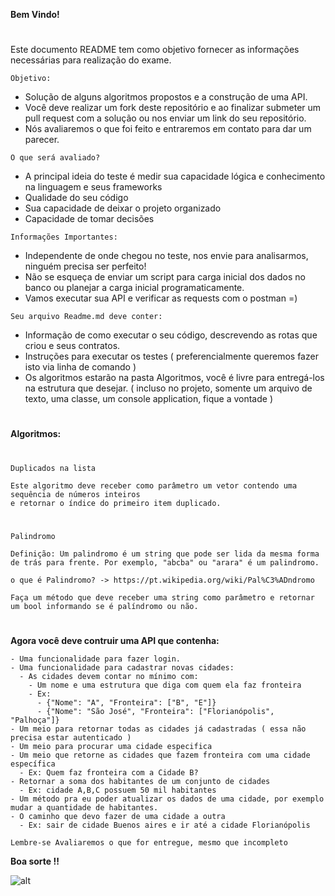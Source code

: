 **Bem Vindo!**
# 
Este documento README tem como objetivo fornecer as informações necessárias para realização do exame.
 
 
` Objetivo: `
 
- Solução de alguns algoritmos propostos e a construção de uma API.
- Você deve realizar um fork deste repositório e ao finalizar submeter um pull request com a solução ou nos enviar um link do seu repositório.
- Nós avaliaremos o que foi feito e entraremos em contato para dar um parecer.
 
 
`O que será avaliado?`
  
  - A principal ideia do teste é medir sua capacidade lógica e conhecimento na linguagem e seus frameworks
  - Qualidade do seu código
  - Sua capacidade de deixar o projeto organizado
  - Capacidade de tomar decisões
 
`Informações Importantes: `
 
- Independente de onde chegou no teste, nos envie para analisarmos, ninguém precisa ser perfeito!
- Não se esqueça de enviar um script para carga inicial dos dados no banco ou planejar a carga inicial programaticamente.
- Vamos executar sua API e verificar as requests com o postman =)
 
`Seu arquivo Readme.md deve conter: `
 
- Informação de como executar o seu código, descrevendo as rotas que criou e seus contratos.
- Instruções para executar os testes ( preferencialmente queremos fazer isto via linha de comando )
- Os algoritmos estarão na pasta Algoritmos, você é livre para entregá-los na estrutura que desejar. ( incluso no projeto, somente um arquivo de texto, uma classe, um console application, fique a vontade )
 
#
**Algoritmos:**
#
`Duplicados na lista`
 
```
Este algoritmo deve receber como parâmetro um vetor contendo uma sequência de números inteiros
e retornar o índice do primeiro item duplicado.

```
#
`Palindromo`
 
```
Definição: Um palindromo é um string que pode ser lida da mesma forma de trás para frente. Por exemplo, "abcba" ou "arara" é um palindromo.

o que é Palindromo? -> https://pt.wikipedia.org/wiki/Pal%C3%ADndromo
 
Faça um método que deve receber uma string como parâmetro e retornar um bool informando se é palíndromo ou não.
```
 
#
**Agora você deve contruir uma API que contenha:**
```
- Uma funcionalidade para fazer login.
- Uma funcionalidade para cadastrar novas cidades:
  - As cidades devem contar no mínimo com:
    - Um nome e uma estrutura que diga com quem ela faz fronteira
    - Ex: 
      - {"Nome": "A", "Fronteira": ["B", "E"]}
      - {"Nome": "São José", "Fronteira": ["Florianópolis", "Palhoça"]}
- Um meio para retornar todas as cidades já cadastradas ( essa não precisa estar autenticado )
- Um meio para procurar uma cidade especifica
- Um meio que retorne as cidades que fazem fronteira com uma cidade específica
  - Ex: Quem faz fronteira com a Cidade B?
- Retornar a soma dos habitantes de um conjunto de cidades
  - Ex: cidade A,B,C possuem 50 mil habitantes
- Um método pra eu poder atualizar os dados de uma cidade, por exemplo mudar a quantidade de habitantes.
- O caminho que devo fazer de uma cidade a outra
  - Ex: sair de cidade Buenos aires e ir até a cidade Florianópolis
```
 
 
 
`Lembre-se Avaliaremos o que for entregue, mesmo que incompleto`
 
**Boa sorte !!**
 
![alt](https://ajsoifer.files.wordpress.com/2014/04/keep-calm-and-don-t-feed-the-troll-48.png)
